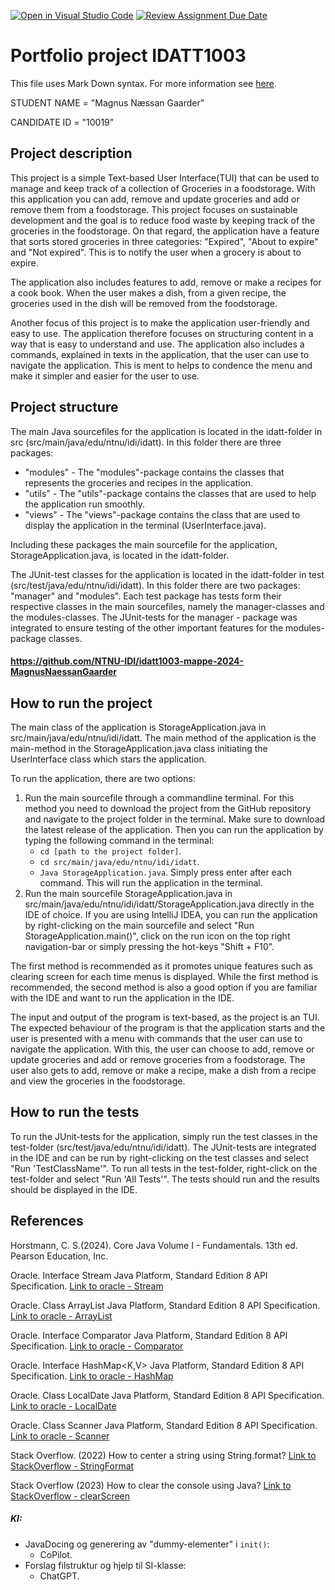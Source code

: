 [![Open in Visual Studio Code](https://classroom.github.com/assets/open-in-vscode-2e0aaae1b6195c2367325f4f02e2d04e9abb55f0b24a779b69b11b9e10269abc.svg)](https://classroom.github.com/online_ide?assignment_repo_id=16241657&assignment_repo_type=AssignmentRepo)
[![Review Assignment Due Date]([x]https://classroom.github.com/assets/deadline-readme-button-22041afd0340ce965d47ae6ef1cefeee28c7c493a6346c4f15d667ab976d596c.svg)](https://classroom.github.com/a/INcAwgxk)
# Portfolio project IDATT1003
This file uses Mark Down syntax. For more information see [here]([x]https://www.markdownguide.org/basic-syntax/).

STUDENT NAME = "Magnus Næssan Gaarder"

CANDIDATE ID = "10019"

## Project description

This project is a simple Text-based User Interface(TUI) that can be used to manage and keep track of a collection of 
Groceries in a foodstorage. With this application you can add, remove and update groceries and add or remove them from 
a foodstorage. This project focuses on sustainable development and the goal is to reduce food waste by keeping track 
of the groceries in the foodstorage. On that regard, the application have a feature that sorts stored groceries in three 
categories: "Expired", "About to expire" and "Not expired". 
This is to notify the user when a grocery is about to expire.

The application also includes features to add, remove or make a recipes for a cook book. When the user makes a dish,
from a given recipe, the groceries used in the dish will be removed from the foodstorage.

Another focus of this project is to make the application user-friendly and easy to use. The application therefore 
focuses on structuring content in a way that is easy to understand and use. The application also includes a commands, 
explained in texts in the application, that the user can use to navigate the application. This is ment to helps to 
condence the menu and make it simpler and easier for the user to use.

## Project structure

The main Java sourcefiles for the application is located in the idatt-folder in src (src/main/java/edu/ntnu/idi/idatt).
In this folder there are three packages: 
 - "modules" - The "modules"-package contains the classes that represents the groceries and recipes in the application.
 - "utils" - The "utils"-package contains the classes that are used to help the application run smoothly.
 - "views" - The "views"-package contains the class that are used to display the application in the terminal (UserInterface.java).

Including these packages the main sourcefile for the application, StorageApplication.java, is located in the idatt-folder.  


The JUnit-test classes for the application is located in the idatt-folder in test (src/test/java/edu/ntnu/idi/idatt).
In this folder there are two packages: "manager" and "modules". Each test package has tests form their respective 
classes in the main sourcefiles, namely the manager-classes and the modules-classes. The JUnit-tests for the manager -
package was integrated to ensure testing of the other important features for the modules-package classes.

#### https://github.com/NTNU-IDI/idatt1003-mappe-2024-MagnusNaessanGaarder

## How to run the project

The main class of the application is StorageApplication.java in src/main/java/edu/ntnu/idi/idatt.
The main method of the application is the main-method in the StorageApplication.java class initiating 
the UserInterface class which stars the application.

To run the application, there are two options:

1. Run the main sourcefile through a commandline terminal. For this method you need to download the project from
the GitHub repository and navigate to the project folder in the terminal. Make sure to download the latest release 
of the application. Then you can run the application by typing the following command in the terminal:
   * ```cd [path to the project folder]```.
   * ```cd src/main/java/edu/ntnu/idi/idatt```.
   * ```Java StorageApplication.java```. 
Simply press enter after each command. This will run the application in the terminal.
2. Run the main sourcefile StorageApplication.java in src/main/java/edu/ntnu/idi/idatt/StorageApplication.java directly 
in the IDE of choice. If you are using IntelliJ IDEA, you can run the application by right-clicking on the main 
sourcefile and select "Run StorageApplication.main()", click on the run icon on the top right navigation-bar or 
simply pressing the hot-keys "Shift + F10".

The first method is recommended as it promotes unique features such as clearing screen for each time 
menus is displayed. While the first method is recommended, the second method is also a good option if you are
familiar with the IDE and want to run the application in the IDE.

The input and output of the program is text-based, as the project is an TUI. The expected behaviour of the program is that the application starts 
and the user is presented with a menu with commands that the user can use to navigate the application. With this, 
the user can choose to add, remove or update groceries and add or remove groceries from a foodstorage. The user also 
gets to add, remove or make a recipe, make a dish from a recipe and view the groceries in the foodstorage.


## How to run the tests

To run the JUnit-tests for the application, simply run the test classes in the test-folder 
(src/test/java/edu/ntnu/idi/idatt). The JUnit-tests are integrated in the IDE and can be run by right-clicking on the
test classes and select "Run 'TestClassName'". To run all tests in the test-folder, right-click on the test-folder and
select "Run 'All Tests'". The tests should run and the results should be displayed in the IDE.


## References

[//]: # (TODO: Include references here, if any. For example, if you have used code from the course book, include a reference to the chapter.
Or if you have used code from a website or other source, include a link to the source.)

Horstmann, C. S.(2024). Core Java Volume I - Fundamentals. 13th ed. Pearson Education, Inc.

Oracle. Interface Stream<T> Java Platform, Standard Edition 8 API Specification.
[Link to oracle - Stream](https://docs.oracle.com/javase/8/docs/api/java/util/stream/Stream.html)

Oracle. Class ArrayList<E> Java Platform, Standard Edition 8 API Specification.
[Link to oracle - ArrayList](https://docs.oracle.com/javase/8/docs/api/java/util/ArrayList.html)

Oracle. Interface Comparator Java Platform, Standard Edition 8 API Specification.
[Link to oracle - Comparator](https://docs.oracle.com/javase/8/docs/api/java/util/Comparator.html)

Oracle. Interface HashMap<K,V> Java Platform, Standard Edition 8 API Specification.
[Link to oracle - HashMap](https://docs.oracle.com/javase/8/docs/api/java/util/HashMap.html)

Oracle. Class LocalDate Java Platform, Standard Edition 8 API Specification.
[Link to oracle - LocalDate](https://docs.oracle.com/javase/8/docs/api/java/time/LocalDate.html)

Oracle. Class Scanner Java Platform, Standard Edition 8 API Specification.
[Link to oracle - Scanner](https://docs.oracle.com/javase/8/docs/api/java/util/Scanner.html)

Stack Overflow. (2022) How to center a string using String.format? [Link to StackOverflow - StringFormat](https://stackoverflow.com/questions/8154366/how-to-center-a-string-using-string-format)

Stack Overflow (2023) How to clear the console using Java? [Link to StackOverflow - clearScreen](https://stackoverflow.com/questions/2979383/how-to-clear-the-console-using-java)



##### KI:
- JavaDocing og generering av "dummy-elementer" i `init()`:
   - CoPilot.
- Forslag filstruktur og hjelp til SI-klasse:
   - ChatGPT.


